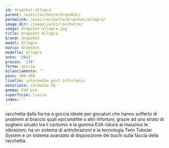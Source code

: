 ```yaml
---
id: dropshot-allegra
parent: /wiki/racchette/dropshot/
permalink: /wiki/racchette/dropshot/allegra/
image_dir: /images/wiki/racchette/
image: dropshot-allegra.jpg
title: Dropshot Allegra
brand: dropshot
model: Allegra
marca: dropshot
modello: allegra
anno: '2021'
prezzo: '170'
forma: goccia
bilanciamento: ''
peso: 360-380
livello: intermedio post-infortunio
materiale: carbonio 3k
gomma: EVA pro
superficie: liscia
index: ''
---
```

racchetta dalla forma a goccia ideale per giocatori che hanno sofferto di problemi al braccio quali epicondilite o altri infortuni, grazie ad uno strato di sughero situato tra il carbonio e la gomma EVA riduce al massimo le vibrazioni. ha un sistema di antivibrazioni e la tecnologia Twin Tubolar System e un sistema avanzato di disposizione dei buchi sulla faccia della racchetta.